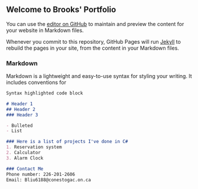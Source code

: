 ## Welcome to Brooks' Portfolio

You can use the [editor on GitHub](https://github.com/BrooksSnLiu/brookssnliu.github.io/edit/main/docs/index.md) to maintain and preview the content for your website in Markdown files.

Whenever you commit to this repository, GitHub Pages will run [Jekyll](https://jekyllrb.com/) to rebuild the pages in your site, from the content in your Markdown files.

### Markdown

Markdown is a lightweight and easy-to-use syntax for styling your writing. It includes conventions for

```markdown
Syntax highlighted code block

# Header 1
## Header 2
### Header 3

- Bulleted
- List

### Here is a list of projects I've done in C#
1. Reservation system
2. Calculator
3. Alarm Clock

### Contact Me
Phone number: 226-201-2606
Email: Bliu6188@conestogac.on.ca
